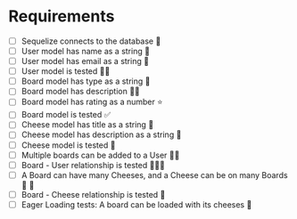 # Requirements
- [ ] Sequelize connects to the database 💎
- [ ] User model has name as a string 🧵
- [ ] User model has email as a string 📧
- [ ] User model is tested 👨‍🔬
- [ ] Board model has type as a string  🧵
- [ ] Board model has description 💁‍♂️
- [ ] Board model has rating as a number ⭐️
- [ ] Board model is tested ✅
- [ ] Cheese model has title as a string 📏
- [ ] Cheese model has description as a string 🧀
- [ ] Cheese model is tested 🧪
- [ ] Multiple boards can be added to a User 🏃‍♀️
- [ ] Board - User relationship is tested 👨‍👩‍👧
- [ ] A Board can have many Cheeses, and a Cheese can be on many Boards 🧀 🧀
- [ ] Board - Cheese relationship is tested 🔬
- [ ] Eager Loading tests: A board can be loaded with its cheeses 🦅